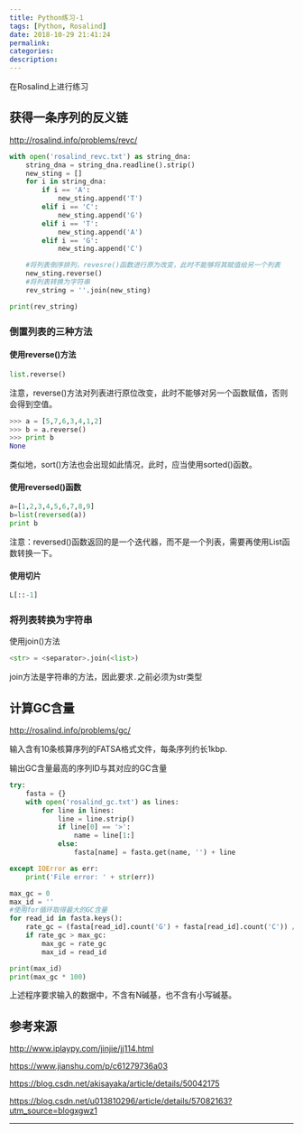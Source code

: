 ```yaml
---
title: Python练习-1
tags: [Python, Rosalind]
date: 2018-10-29 21:41:24
permalink:
categories:
description:
---
```

<p class="description">在Rosalind上进行练习</p>

<!-- more -->

## 获得一条序列的反义链

http://rosalind.info/problems/revc/

```python
with open('rosalind_revc.txt') as string_dna:
    string_dna = string_dna.readline().strip()
    new_sting = []
    for i in string_dna:
        if i == 'A':
            new_sting.append('T')
        elif i == 'C':
            new_sting.append('G')
        elif i == 'T':
            new_sting.append('A')
        elif i == 'G':
            new_sting.append('C')

    #将列表倒序排列，revesre()函数进行原为改变，此时不能够将其赋值给另一个列表
    new_sting.reverse()
    #将列表转换为字符串
    rev_string = ''.join(new_sting)

print(rev_string)
```

### 倒置列表的三种方法

#### 使用reverse()方法

```python
list.reverse()
```

注意，reverse()方法对列表进行原位改变，此时不能够对另一个函数赋值，否则会得到空值。

```python
>>> a = [5,7,6,3,4,1,2]
>>> b = a.reverse()
>>> print b
None
```

类似地，sort()方法也会出现如此情况，此时，应当使用sorted()函数。

#### 使用reversed()函数

```python
a=[1,2,3,4,5,6,7,8,9]
b=list(reversed(a))
print b
```

注意：reversed()函数返回的是一个迭代器，而不是一个列表，需要再使用List函数转换一下。

#### 使用切片

```python
L[::-1]
```

### 将列表转换为字符串

使用join()方法

```python
<str> = <separator>.join(<list>)
```

join方法是字符串的方法，因此要求`.`之前必须为str类型

## 计算GC含量

http://rosalind.info/problems/gc/

输入含有10条核算序列的FATSA格式文件，每条序列约长1kbp.

输出GC含量最高的序列ID与其对应的GC含量

```python
try:
    fasta = {}
    with open('rosalind_gc.txt') as lines:
        for line in lines:
            line = line.strip()
            if line[0] == '>':
                name = line[1:]
            else:
                fasta[name] = fasta.get(name, '') + line

except IOError as err:
    print('File error: ' + str(err))

max_gc = 0
max_id = ''
#使用for循环取得最大的GC含量
for read_id in fasta.keys():
    rate_gc = (fasta[read_id].count('G') + fasta[read_id].count('C')) / len(fasta[read_id])
    if rate_gc > max_gc:
        max_gc = rate_gc
        max_id = read_id

print(max_id)
print(max_gc * 100)
```

上述程序要求输入的数据中，不含有N碱基，也不含有小写碱基。

## 参考来源

http://www.iplaypy.com/jinjie/jj114.html

https://www.jianshu.com/p/c61279736a03

https://blog.csdn.net/akisayaka/article/details/50042175

https://blog.csdn.net/u013810296/article/details/57082163?utm_source=blogxgwz1

<hr />